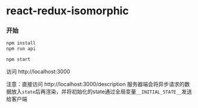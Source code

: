 # react-redux-isomorphic

### 开始

```sh
npm install
npm run api
```
```sh
npm start
```

访问 http://localhost:3000

注意：直接访问 http://localhost:3000/description 服务器端会将异步请求的数据放入`state`后再渲染，并将初始化的state通过全局变量`__INITIAL_STATE__`发送给客户端
